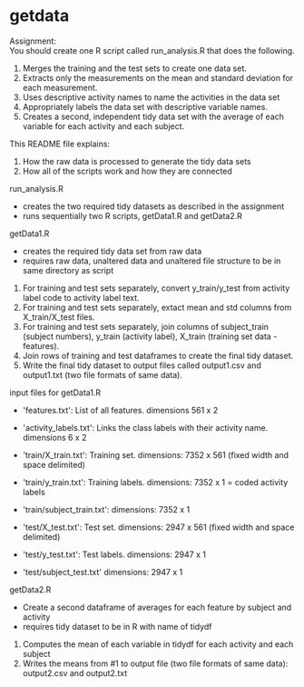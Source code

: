 getdata
=======

Assignment:  
You should create one R script called run_analysis.R that does the following. 
1. Merges the training and the test sets to create one data set. 
2. Extracts only the measurements on the mean and standard deviation for each measurement. 
3. Uses descriptive activity names to name the activities in the data set 
4. Appropriately labels the data set with descriptive variable names. 
5. Creates a second, independent tidy data set with the average of each variable for each activity and
each subject.


This README file explains:
1.  How the raw data is processed to generate the tidy data sets
2.  How all of the scripts work and how they are connected

run_analysis.R
- creates the two required tidy datasets as described in the assignment
- runs sequentially two R scripts, getData1.R and getData2.R

getData1.R
- creates the required tidy data set from raw data
- requires raw data, unaltered data and unaltered file structure to be in same directory as script

1.  For training and test sets separately, convert y_train/y_test from activity label code to activity label text.  
2.  For training and test sets separately, extact mean and std columns from X_train/X_test files.  
3.  For training and test sets separately, join columns of subject_train (subject numbers), y_train (activity label), X_train (training set data - features).  
4.  Join rows of training and test dataframes to create the final tidy dataset.  
5.  Write the final tidy dataset to output files called output1.csv and output1.txt (two file formats of same data).  

input files for getData1.R

- 'features.txt': List of all features.  dimensions 561 x 2
- 'activity_labels.txt': Links the class labels with their activity name.  dimensions 6 x 2

- 'train/X_train.txt': Training set. dimensions: 7352 x 561 (fixed width and space delimited)
- 'train/y_train.txt': Training labels. dimensions: 7352 x 1  = coded activity labels
- 'train/subject_train.txt':  dimensions: 7352 x 1

- 'test/X_test.txt': Test set.  dimensions: 2947 x 561 (fixed width and space delimited)
- 'test/y_test.txt': Test labels.  dimensions: 2947 x 1
- 'test/subject_test.txt'  dimensions: 2947 x 1


getData2.R
-  Create a second dataframe of averages for each feature by subject and activity
-  requires tidy dataset to be in R with name of tidydf

1.  Computes the mean of each variable in tidydf for each activity and each subject
2.  Writes the means from #1 to output file (two file formats of same data): output2.csv and output2.txt



